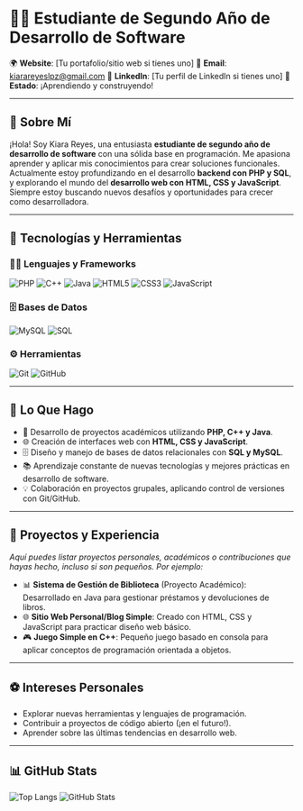 
# 👩‍💻 Estudiante de Segundo Año de Desarrollo de Software

🌍 **Website**: [Tu portafolio/sitio web si tienes uno] 
📧 **Email**: kiarareyeslpz@gmail.com 
💬 **LinkedIn**: [Tu perfil de LinkedIn si tienes uno] 
🚀 **Estado**: ¡Aprendiendo y construyendo!

---

## 🧠 Sobre Mí

¡Hola! Soy Kiara Reyes, una entusiasta **estudiante de segundo año de desarrollo de software** con una sólida base en programación. Me apasiona aprender y aplicar mis conocimientos para crear soluciones funcionales. Actualmente estoy profundizando en el desarrollo **backend con PHP y SQL**, y explorando el mundo del **desarrollo web con HTML, CSS y JavaScript**. Siempre estoy buscando nuevos desafíos y oportunidades para crecer como desarrolladora.

---

## 🧰 Tecnologías y Herramientas

### 👨‍💻 Lenguajes y Frameworks
![PHP](https://img.shields.io/badge/PHP-777BB4?style=flat-square&logo=php&logoColor=white)
![C++](https://img.shields.io/badge/C%2B%2B-00599C?style=flat-square&logo=c%2B%2B&logoColor=white)
![Java](https://img.shields.io/badge/Java-ED8B00?style=flat-square&logo=java&logoColor=white)
![HTML5](https://img.shields.io/badge/HTML5-E34F26?style=flat-square&logo=html5&logoColor=white)
![CSS3](https://img.shields.io/badge/CSS3-1572B6?style=flat-square&logo=css3&logoColor=white)
![JavaScript](https://img.shields.io/badge/JavaScript-F7DF1E?style=flat-square&logo=javascript&logoColor=black)

### 🗄️ Bases de Datos
![MySQL](https://img.shields.io/badge/MySQL-4479A1?style=flat-square&logo=mysql&logoColor=white)
![SQL](https://img.shields.io/badge/SQL-4479A1?style=flat-square&logo=mysql&logoColor=white)

### ⚙️ Herramientas
![Git](https://img.shields.io/badge/Git-F05032?style=flat-square&logo=git&logoColor=white)
![GitHub](https://img.shields.io/badge/GitHub-181717?style=flat-square&logo=github&logoColor=white)

---

## 🧩 Lo Que Hago

- 🚀 Desarrollo de proyectos académicos utilizando **PHP, C++ y Java**.
- 🌐 Creación de interfaces web con **HTML, CSS y JavaScript**.
- 🗄️ Diseño y manejo de bases de datos relacionales con **SQL y MySQL**.
- 📚 Aprendizaje constante de nuevas tecnologías y mejores prácticas en desarrollo de software.
- 💡 Colaboración en proyectos grupales, aplicando control de versiones con Git/GitHub.

---

## 💼 Proyectos y Experiencia

_Aquí puedes listar proyectos personales, académicos o contribuciones que hayas hecho, incluso si son pequeños. Por ejemplo:_

- 📊 **Sistema de Gestión de Biblioteca** (Proyecto Académico): Desarrollado en Java para gestionar préstamos y devoluciones de libros.
- 🌐 **Sitio Web Personal/Blog Simple**: Creado con HTML, CSS y JavaScript para practicar diseño web básico.
- 🎮 **Juego Simple en C++**: Pequeño juego basado en consola para aplicar conceptos de programación orientada a objetos.

---

## ⚽ Intereses Personales

- Explorar nuevas herramientas y lenguajes de programación.
- Contribuir a proyectos de código abierto (¡en el futuro!).
- Aprender sobre las últimas tendencias en desarrollo web.

---

## 📊 GitHub Stats

![Top Langs](https://github-readme-stats.vercel.app/api/top-langs/?username=[TU_USUARIO_GITHUB]&layout=compact&theme=default)
![GitHub Stats](https://github-readme-stats.vercel.app/api?username=[TU_USUARIO_GITHUB]&show_icons=true&theme=default)

```
